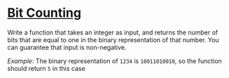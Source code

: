 # [Bit Counting](https://www.codewars.com/kata/526571aae218b8ee490006f4)
Write a function that takes an integer as input, and returns the number of bits that are equal to one in the binary representation of that number. You can guarantee that input is non-negative.

*Example*: The binary representation of `1234` is `10011010010`, so the function should return `5` in this case
